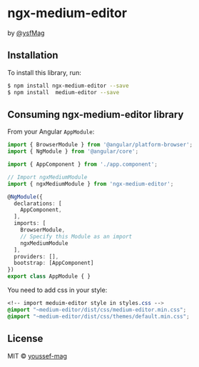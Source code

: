 # ngx-medium-editor

by [@ysfMag](https://twitter.com/ysfMag)

## Installation

To install this library, run:

```bash
$ npm install ngx-medium-editor --save
$ npm install  medium-editor --save
```

## Consuming ngx-medium-editor library


From your Angular `AppModule`:

```typescript
import { BrowserModule } from '@angular/platform-browser';
import { NgModule } from '@angular/core';

import { AppComponent } from './app.component';

// Import ngxMediumModule
import { ngxMediumModule } from 'ngx-medium-editor';

@NgModule({
  declarations: [
    AppComponent,
  ],
  imports: [
    BrowserModule,
    // Specify this Module as an import
    ngxMediumModule
  ],
  providers: [],
  bootstrap: [AppComponent]
})
export class AppModule { }
```

You need to add css in your style:

```css
<!-- import meduim-editor style in styles.css -->
@import "~medium-editor/dist/css/medium-editor.min.css";
@import "~medium-editor/dist/css/themes/default.min.css"; 
```



## License

MIT © [youssef-mag](mailto:youssefmaghzaz@gmail.com)
